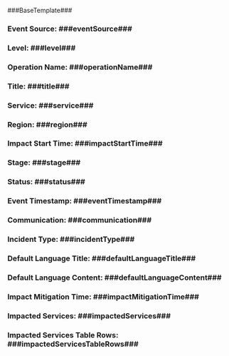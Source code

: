 ﻿###BaseTemplate###

### Event Source: ###eventSource###
### Level: ###level###
### Operation Name: ###operationName###
### Title: ###title###
### Service: ###service###
### Region: ###region###
### Impact Start Time: ###impactStartTime###
### Stage: ###stage###
### Status: ###status###
### Event Timestamp: ###eventTimestamp###

### Communication: ###communication###
### Incident Type: ###incidentType###
### Default Language Title: ###defaultLanguageTitle###
### Default Language Content: ###defaultLanguageContent###
### Impact Mitigation Time: ###impactMitigationTime###
### Impacted Services: ###impactedServices###
### Impacted Services Table Rows: ###impactedServicesTableRows###
